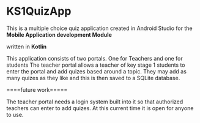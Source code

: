 # KS1QuizApp

This is a multiple choice quiz application created in Android Studio for the **Mobile 
Application development Module**

written in **Kotlin**

This application consists of two portals. One for Teachers and one for students 
The teacher portal allows a teacher of key stage 1 students to enter the portal and 
add quizes based around a topic. They may add as many quizes as they like and this is then saved to a 
SQLite database. 

====future work=====

The teacher portal needs a login system built into it so that authorized teachers can enter 
to add quizes. At this current time it is open for anyone to use. 
